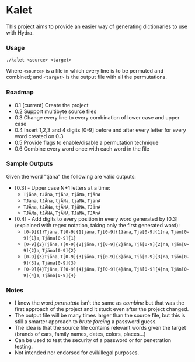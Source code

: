 # Kalet
This project aims to provide an easier way of generating dictionaries to use with Hydra.

### Usage
`./kalet <source> <target>`

Where `<source>` is a file in which every line is to be permuted and combined; and `<target>` is the output file with all the permutations.

### Roadmap
* 0.1 [current] Create the project
* 0.2 Support multibyte source files
* 0.3 Change every line to every combination of lower case and upper case
* 0.4 Insert 1,2,3 and 4 digits [0-9] before and after every letter for every word created on 0.3
* 0.5 Provide flags to enable/disable a permutation technique 
* 0.6 Combine every word once with each word in the file

### Sample Outputs
Given the word "tjäna" the following are valid outputs:

* [0.3] - Upper case N+1 letters at a time:  
  * `Tjäna`, `tJäna`, `tjÄna`, `tjäNa`, `tjänA`
  * `TJäna`, `tJÄna`, `tjÄNa`, `tjäNA`, `TjänA`
  * `TJÄna`, `tJÄNa`, `tjÄNA`, `TjäNA`, `TJänA`
  * `TJÄNa`, `tJÄNA`, `TjÄNA`, `TJäNA`, `TJAnA`
* [0.4] - Add digits to every position in every word generated by \[0.3\] (explained with regex notation, taking only the first generated word):
  * `[0-9]{1}Tjäna`, `T[0-9]{1}jäna`, `Tj[0-9]{1}äna`, `Tjä[0-9]{1}na`, `Tjän[0-9]{1}a`, `Tjäna[0-9]{1}`
  * `[0-9]{2}Tjäna`, `T[0-9]{2}jäna`, `Tj[0-9]{2}äna`, `Tjä[0-9]{2}na`, `Tjän[0-9]{2}a`, `Tjäna[0-9]{2}`
  * `[0-9]{3}Tjäna`, `T[0-9]{3}jäna`, `Tj[0-9]{3}äna`, `Tjä[0-9]{3}na`, `Tjän[0-9]{3}a`, `Tjäna[0-9]{3}`
  * `[0-9]{4}Tjäna`, `T[0-9]{4}jäna`, `Tj[0-9]{4}äna`, `Tjä[0-9]{4}na`, `Tjän[0-9]{4}a`, `Tjäna[0-9]{4}`

### Notes
* I know the word _permutate_ isn't the same as _combine_ but that was the first approach of the project and it stuck even after the project changed.
* The output file will be many times larger than the source file, but this is still a smarter approach to _brute forcing_ a password guess.
* The idea is that the source file contains relevant words given the target (brands of cars, family names, dates, colors, places...)
* Can be used to test the security of a password or for penetration testing.
* Not intended nor endorsed for evil/illegal purposes.

